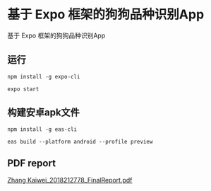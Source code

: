 # 基于 Expo 框架的狗狗品种识别App

基于 Expo 框架的狗狗品种识别App


## 运行

`npm install -g expo-cli`

`expo start`

## 构建安卓apk文件

`npm install -g eas-cli`

`eas build --platform android --profile preview`  

## PDF report

[Zhang Kaiwei_2018212778_FinalReport.pdf](https://github.com/zhqwq/expo-dog-breed-identifier/files/8863221/Zhang.Kaiwei_2018212778_FinalReport.pdf)
